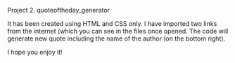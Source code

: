 Project 2. quoteoftheday_generator

It has been created using HTML and CSS only. 
I have imported two links from the internet (which you can see in the files once opened. 
The code will generate new quote including the name of the author (on the bottom right). 

I hope you enjoy it!
